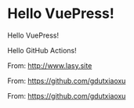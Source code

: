 # Hello VuePress!

Hello VuePress!

Hello GitHub Actions!

From: http://www.lasy.site

From: https://github.com/gdutxiaoxu

From: https://github.com/gdutxiaoxu